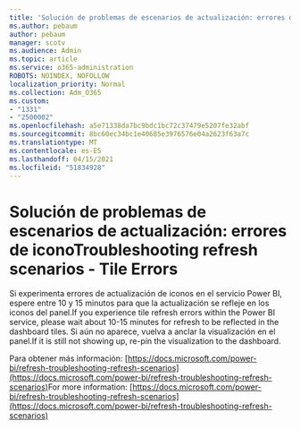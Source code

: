 ```yaml
---
title: 'Solución de problemas de escenarios de actualización: errores de icono'
ms.author: pebaum
author: pebaum
manager: scotv
ms.audience: Admin
ms.topic: article
ms.service: o365-administration
ROBOTS: NOINDEX, NOFOLLOW
localization_priority: Normal
ms.collection: Adm_O365
ms.custom:
- "1331"
- "2500002"
ms.openlocfilehash: a5e71338da7bc9bdc1bc72c37479e5207fe32abf
ms.sourcegitcommit: 8bc60ec34bc1e40685e3976576e04a2623f63a7c
ms.translationtype: MT
ms.contentlocale: es-ES
ms.lasthandoff: 04/15/2021
ms.locfileid: "51834928"
---
```

# <a name="troubleshooting-refresh-scenarios---tile-errors"></a><span data-ttu-id="ec88f-102">Solución de problemas de escenarios de actualización: errores de icono</span><span class="sxs-lookup"><span data-stu-id="ec88f-102">Troubleshooting refresh scenarios - Tile Errors</span></span>

<span data-ttu-id="ec88f-103">Si experimenta errores de actualización de iconos en el servicio Power BI, espere entre 10 y 15 minutos para que la actualización se refleje en los iconos del panel.</span><span class="sxs-lookup"><span data-stu-id="ec88f-103">If you experience tile refresh errors  within the Power BI service, please wait about 10-15 minutes for refresh to be reflected in the dashboard tiles.</span></span> <span data-ttu-id="ec88f-104">Si aún no aparece, vuelva a anclar la visualización en el panel.</span><span class="sxs-lookup"><span data-stu-id="ec88f-104">If it is still not showing up, re-pin the visualization to the dashboard.</span></span>

<span data-ttu-id="ec88f-105">Para obtener más información: [https://docs.microsoft.com/power-bi/refresh-troubleshooting-refresh-scenarios](https://docs.microsoft.com/power-bi/refresh-troubleshooting-refresh-scenarios)</span><span class="sxs-lookup"><span data-stu-id="ec88f-105">For more information: [https://docs.microsoft.com/power-bi/refresh-troubleshooting-refresh-scenarios](https://docs.microsoft.com/power-bi/refresh-troubleshooting-refresh-scenarios)</span></span>
